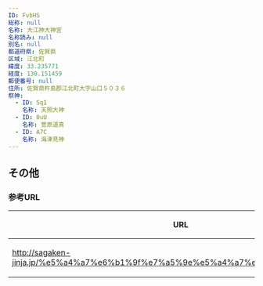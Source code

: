```yaml
---
ID: FvbHS
総称: null
名称: 大江神大神宮
名称読み: null
別名: null
都道府県: 佐賀県
区域: 江北町
緯度: 33.235771
経度: 130.151459
郵便番号: null
住所: 佐賀県杵島郡江北町大字山口５０３６
祭神:
  - ID: Sq1
    名称: 天照大神
  - ID: 0uU
    名称: 菅原道真
  - ID: A7C
    名称: 海津見神
---
```


## その他

### 参考URL

| URL                                                                             | 説明   |
| ------------------------------------------------------------------------------- | ------ |
| http://sagaken-jinja.jp/%e5%a4%a7%e6%b1%9f%e7%a5%9e%e5%a4%a7%e7%a5%9e%e5%ae%ae/ | 神社庁 |
